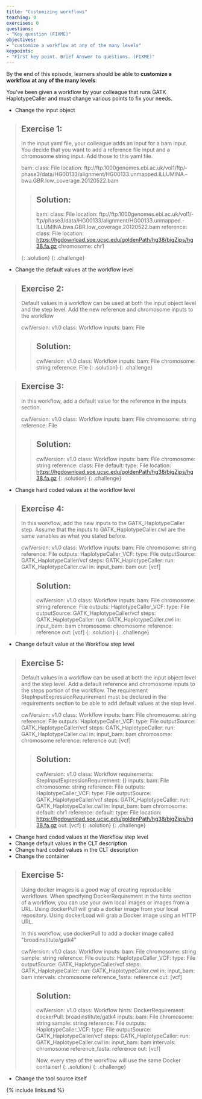 ```yaml
---
title: "Customizing workflows"
teaching: 0
exercises: 0
questions:
- "Key question (FIXME)"
objectives:
- "customize a workflow at any of the many levels"
keypoints:
- "First key point. Brief Answer to questions. (FIXME)"
---
```

By the end of this episode,
learners should be able to
__customize a workflow at any of the many levels__:

You've been given a workflow by your colleague that runs GATK HaplotypeCaller and must change various points to fix your needs.

- Change the input object
> ## Exercise 1:
> 
> In the input yaml file, your colleague adds an input for a bam input. You decide that you want to add a reference file input and a chromosome string input. Add those to this yaml file.
> 
> bam:
>   class: File
>   location: ftp:/­/­ftp.­1000genomes.­ebi.­ac.­uk/­vol1/­ftp/­phase3/­data/­HG00133/­alignment/­HG00133.­unmapped.­ILLUMINA.­bwa.­GBR.­low_coverage.­20120522.­bam
>
> > ## Solution:
> >
> > bam:
> >   class: File
> >   location: ftp:/­/­ftp.­1000genomes.­ebi.­ac.­uk/­vol1/­ftp/­phase3/­data/­HG00133/­alignment/­HG00133.­unmapped.­ILLUMINA.­bwa.­GBR.­low_coverage.­20120522.­bam
> > reference:
> >   class: File
> >   location: https://hgdownload.soe.ucsc.edu/goldenPath/hg38/bigZips/hg38.fa.gz
> > chromosome: chr1
> >
> {: .solution}
{: .challenge}

- Change the default values at the workflow level
> ## Exercise 2:
>
> Default values in a workflow can be used at both the input object level and the step level. Add the new reference and chromosome inputs to the workflow
> 
> cwlVersion: v1.0
> class: Workflow
> inputs:
>    bam: File
>
> > ## Solution:
> > cwlVersion: v1.0
> > class: Workflow
> > inputs:
> >    bam: File
> >    chromosome: string
> >    reference: File
> {: .solution}
{: .challenge}

> ## Exercise 3:
>
> In this workflow, add a default value for the reference in the inputs section.
>
> cwlVersion: v1.0
> class: Workflow
> inputs:
>    bam: File
>    chromosome: string
>    reference: File
>
> > ## Solution:
> > cwlVersion: v1.0
> > class: Workflow
> > inputs:
> >    bam: File
> >    chromosome: string
> >    reference:
> >      class: File
> >      default:
> >        type: File
> >        location: https://hgdownload.soe.ucsc.edu/goldenPath/hg38/bigZips/hg38.fa.gz
> {: .solution}
{: .challenge}


- Change hard coded values at the workflow level
> ## Exercise 4:
>
> In this workflow, add the new inputs to the GATK_HaplotypeCaller step. Assume that the inputs to GATK_HaplotypeCaller.cwl are the same variables as what you stated before.
>
> cwlVersion: v1.0
> class: Workflow
> inputs:
>    bam: File
>    chromosome: string
>    reference: File
> outputs:
>   HaplotypeCaller_VCF:
>     type: File
>     outputSource: GATK_HaplotypeCaller/vcf
> steps:
>   GATK_HaplotypeCaller:
>     run: GATK_HaplotypeCaller.cwl
>     in:
>       input_bam: bam
>     out: [vcf]
>
> > ## Solution:
> > cwlVersion: v1.0
> > class: Workflow
> > inputs:
> >    bam: File
> >    chromosome: string
> >    reference: File
> > outputs:
> >   HaplotypeCaller_VCF:
> >     type: File
> >     outputSource: GATK_HaplotypeCaller/vcf
> > steps:
> >   GATK_HaplotypeCaller:
> >     run: GATK_HaplotypeCaller.cwl
> >     in:
> >       input_bam: bam
> >       chromosome: chromosome
> >       reference: reference
> >     out: [vcf]
> {: .solution}
{: .challenge}


- Change default value at the Workflow step level

> ## Exercise 5:
>
> Default values in a workflow can be used at both the input object level and the step level. Add a default reference and chromosome inputs to the steps portion of the workflow. The requirement StepInputExpressionRequrirement must be declared in the requirements section to be able to add default values at the step level.
>
> cwlVersion: v1.0
> class: Workflow
> inputs:
>   bam: File
>   chromosome: string
>   reference: File
> outputs:
>   HaplotypeCaller_VCF:
>     type: File
>     outputSource: GATK_HaplotypeCaller/vcf
> steps:
>   GATK_HaplotypeCaller:
>     run: GATK_HaplotypeCaller.cwl
>     in:
>       input_bam: bam
>       chromosome: chromosome
>       reference: reference
>     out: [vcf]
>
> > ## Solution:
> > cwlVersion: v1.0
> > class: Workflow
> > requirements:
> >   StepInputExpressionRequirement: {}
> > inputs:
> >   bam: File
> >   chromosome: string
> >   reference: File
> > outputs:
> >   HaplotypeCaller_VCF:
> >     type: File
> >     outputSource: GATK_HaplotypeCaller/vcf
> > steps:
> >   GATK_HaplotypeCaller:
> >     run: GATK_HaplotypeCaller.cwl
> >     in:
> >       input_bam: bam
> >       chromosome:
> >         default: chr1
> >       reference:
> >         default:
> >           type: File
> >           location: https://hgdownload.soe.ucsc.edu/goldenPath/hg38/bigZips/hg38.fa.gz
> >     out: [vcf]
> {: .solution}
{: .challenge}


- Change hard coded values at the Workflow step level
- Change default values in the CLT description
- Change hard coded values in the CLT description
- Change the container

> ## Exercise 5:
>
> Using docker images is a good way of creating reproducible workflows. When specifying DockerRequirement in the hints section of a workflow, you can use your own local images or images from a URL. Using dockerPull will grab a docker image from your local repository. Using dockerLoad will grab a Docker image using an HTTP URL.
>
> In this workflow, use dockerPull to add a docker image called "broadinstitute/gatk4"
>
> cwlVersion: v1.0
> class: Workflow
> inputs:
>   bam: File
>   chromosome: string
>   sample: string
>   reference: File
> outputs:
>   HaplotypeCaller_VCF:
>     type: File
>     outputSource: GATK_HaplotypeCaller/vcf
> steps:
>   GATK_HaplotypeCaller:
>     run: GATK_HaplotypeCaller.cwl
>     in:
>       input_bam: bam
>       intervals: chromosome
>       reference_fasta: reference
>     out: [vcf]
>
> > ## Solution:
> > cwlVersion: v1.0
> > class: Workflow
> > hints:
> >   DockerRequirement:
> >     dockerPull: broadinstitute/gatk4
> > inputs:
> >   bam: File
> >   chromosome: string
> >   sample: string
> >   reference: File
> > outputs:
> >   HaplotypeCaller_VCF:
> >     type: File
> >     outputSource: GATK_HaplotypeCaller/vcf
> > steps:
> >   GATK_HaplotypeCaller:
> >     run: GATK_HaplotypeCaller.cwl
> >     in:
> >       input_bam: bam
> >       intervals: chromosome
> >       reference_fasta: reference
> >     out: [vcf]
> >
> > Now, every step of the workflow will use the same Docker container!
> {: .solution}
{: .challenge}
- Change the tool source itself

{% include links.md %}
